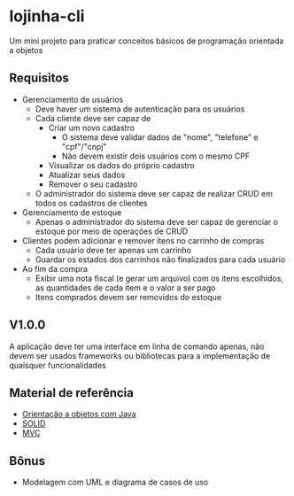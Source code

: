 # lojinha-cli

Um mini projeto para praticar conceitos básicos de programação orientada a objetos

## Requisitos
- Gerenciamento de usuários
    - Deve haver um sistema de autenticação para os usuários
    - Cada cliente deve ser capaz de
        - Criar um novo cadastro
            - O sistema deve validar dados de "nome", "telefone" e "cpf"/"cnpj"
            - Não devem existir dois usuários com o mesmo CPF
        - Visualizar os dados do próprio cadastro
        - Atualizar seus dados
        - Remover o seu cadastro
    - O administrador do sistema deve ser capaz de realizar CRUD em todos os cadastros de clientes
- Gerenciamento de estoque
    - Apenas o administrador do sistema deve ser capaz de gerenciar o estoque por meio de operações de CRUD
- Clientes podem adicionar e remover itens no carrinho de compras
    - Cada usuário deve ter apenas um carrinho
    - Guardar os estados dos carrinhos não finalizados para cada usuário
- Ao fim da compra
    - Exibir uma nota fiscal (e gerar um arquivo) com os itens escolhidos, as quantidades de cada item e o valor a ser pago
    - Itens comprados devem ser removidos do estoque

## V1.0.0

A aplicação deve ter uma interface em linha de comando apenas, não devem ser usados frameworks ou bibliotecas para a implementação de quaisquer funcionalidades

## Material de referência

- [Orientação a objetos com Java](https://www.alura.com.br/apostila-java-orientacao-objetos)
- [SOLID](https://www.alura.com.br/artigos/solid)
- [MVC](https://www.alura.com.br/apostila-java-web/mvc-model-view-controller)

## Bônus
- Modelagem com UML e diagrama de casos de uso
